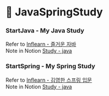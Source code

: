 # 📗 JavaSpringStudy

### StartJava - My Java Study

Refer to [Inflearn - 즐거운 자바](https://www.inflearn.com/course/%EC%A6%90%EA%B1%B0%EC%9A%B4-%EC%9E%90%EB%B0%94/dashboard)
</br>
Note in Notion [Study - java](https://www.notion.so/JAVA-study-b04c8460bf3142d0aee31443edc5c5bd)
</br>

### StartSpring - My Spring Study

Refer to [Inflearn - 김영한 스프링 입문](https://www.inflearn.com/course/%EC%8A%A4%ED%94%84%EB%A7%81-%EC%9E%85%EB%AC%B8-%EC%8A%A4%ED%94%84%EB%A7%81%EB%B6%80%ED%8A%B8/dashboard)
</br>
Note in Notion [Study - java](https://www.notion.so/Spring-Study-a43f89124ec749e69da426a4f0ff82a9)
